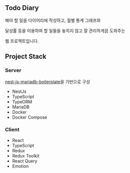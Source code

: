 ## Todo Diary

해야 할 일을 다이어리에 작성하고, 월별 통계 그래프와

달성률 등을 이용하여 할 일들을 놓치지 않고 잘 관리하게끔 도와주는

웹 프로젝트입니다.

## Project Stack

### Server

[nest-js-mariadb-boilerplate](https://github.com/KimBiYam/nest-js-mariadb-boilerplate)을 기반으로 구성

- NestJs
- TypeScript
- TypeORM
- MariaDB
- Docker
- Docker Compose

### Client

- React
- TypeScript
- Redux
- Redux Toolkit
- React Query
- Emotion
